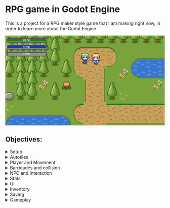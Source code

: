 # RPG game in Godot Engine

This is a project for a RPG maker style game that I am making
right now, in order to learn more about the Godot Engine

![screenshot](images/game_screenshot.png)

## Objectives:

<details>
  <summary>Setup</summary>
  
  - [x] Importing assets
</details>

<details>
  <summary>Autotiles</summary>
  
  - [x] AutoTiles
  - [x] AutoTiles Snapping
</details>

<details>
  <summary>Player and Movement</summary>
  
  - [x] Player and Movement
  - [x] Animated Movement
  - [x] Camera Customization
</details>

<details>
  <summary>Barricades and collision</summary>
  
  - [x] Invisible barricades
  - [x] Collision/Detection System
</details>

<details>
  <summary>NPC and Interaction</summary>
  
  - [x] NPCs
  - [x] NPC Interaction
  - [x] Dialog (Using Dialogic plugin)
  - [x] Action Based System
</details>

<details>
  <summary>Stats</summary>
  
  - [x] Player Stats
  - [x] Stats bars
  - [x] Pause Menu
  - [ ] Game Over
</details>

<details>
  <summary>UI</summary>
  
  - [x] Player Stats
  - [x] Stats bars
  - [ ] Stat display
  - [ ] Audio Settings
  - [ ] Display Settings
  - [ ] Main Menu
  - [ ] Custom Cursor
</details>

<details>
  <summary>Inventory</summary>
  
  - [ ] Inventory
  - [ ] Saving and Loading inventory
  - [ ] Add Equipment
  - [ ] Equipping Items/Unequipping Items
  - [ ] Currency
</details>

<details>
  <summary>Saving</summary>
  
  - [ ] Saving and Loading
  - [ ] File encryption
</details>

<details>
  <summary>Gameplay</summary>
  
  - [ ] Quests
  - [ ] Experience System
</details>






